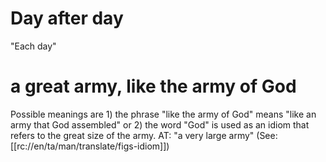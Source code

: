 # Day after day

"Each day"

# a great army, like the army of God

Possible meanings are 1) the phrase "like the army of God" means "like an army that God assembled" or 2) the word "God" is used as an idiom that refers to the great size of the army. AT: "a very large army" (See: [[rc://en/ta/man/translate/figs-idiom]])

